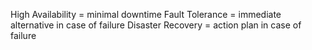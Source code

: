High Availability = minimal downtime 
Fault Tolerance = immediate alternative in case of failure 
Disaster Recovery = action plan in case of failure